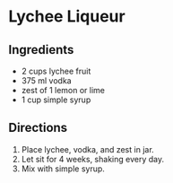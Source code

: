 # Lychee Liqueur

## Ingredients

* 2 cups lychee fruit
* 375 ml vodka
* zest of 1 lemon or lime
* 1 cup simple syrup

## Directions

1. Place lychee, vodka, and zest in jar.
2. Let sit for 4 weeks, shaking every day.
3. Mix with simple syrup.
